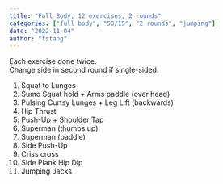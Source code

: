 ```yaml
---
title: "Full Body, 12 exercises, 2 rounds"
categories: ["full body", "50/15", "2 rounds", "jumping"]
date: "2022-11-04"
author: "tstang"
---
```


Each exercise done twice.\
Change side in second round if single-sided.

1. Squat to Lunges
1. Sumo Squat hold + Arms paddle (over head)
1. Pulsing Curtsy Lunges + Leg Lift (backwards)
1. Hip Thrust
1. Push-Up + Shoulder Tap
1. Superman (thumbs up)
1. Superman (paddle)
1. Side Push-Up
1. Criss cross
1. Side Plank Hip Dip
1. Jumping Jacks
